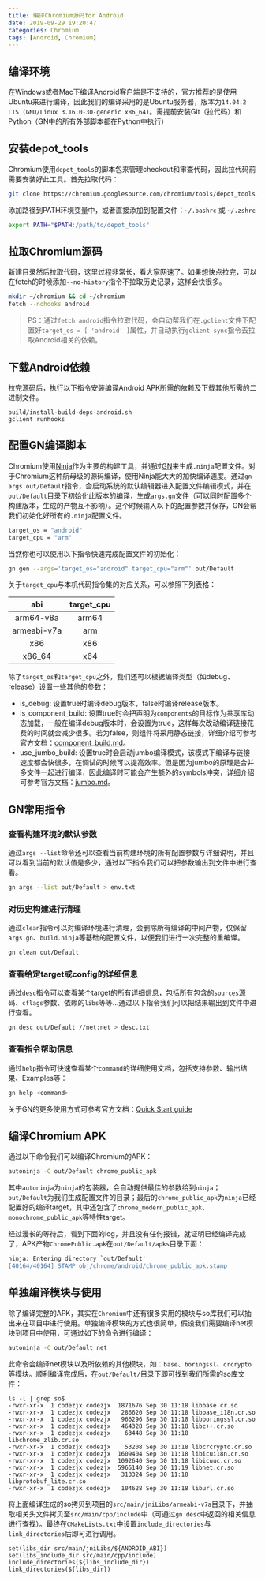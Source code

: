 ```yaml
---
title: 编译Chromium源码for Android
date: 2019-09-29 19:20:47
categories: Chromium
tags: [Android, Chromium]
---
```


## 编译环境
在Windows或者Mac下编译Android客户端是不支持的，官方推荐的是使用Ubuntu来进行编译，因此我们的编译采用的是Ubuntu服务器，版本为`14.04.2 LTS (GNU/Linux 3.16.0-30-generic x86_64)`。需提前安装Git（拉代码）和Python（GN中的所有外部脚本都在Python中执行）

## 安装depot_tools
Chromium使用`depot_tools`的脚本包来管理checkout和审查代码，因此拉代码前需要安装好此工具。首先拉取代码：
```bash
git clone https://chromium.googlesource.com/chromium/tools/depot_tools.git
```
添加路径到PATH环境变量中，或者直接添加到配置文件：`~/.bashrc` 或 `~/.zshrc`
```bash
export PATH="$PATH:/path/to/depot_tools"
```

## 拉取Chromium源码
新建目录然后拉取代码，这里过程非常长，看大家网速了。如果想快点拉完，可以在fetch的时候添加`--no-history`指令不拉取历史记录，这样会快很多。
```bash
mkdir ~/chromium && cd ~/chromium
fetch --nohooks android
```
>PS：通过`fetch android`指令拉取代码，会自动帮我们在`.gclient`文件下配置好`target_os = [ 'android' ]`属性，并自动执行`gclient sync`指令去拉取Android相关的依赖。

## 下载Android依赖
拉完源码后，执行以下指令安装编译Android APK所需的依赖及下载其他所需的二进制文件。
```
build/install-build-deps-android.sh
gclient runhooks
```

## 配置GN编译脚本
Chromium使用[Ninja][1]作为主要的构建工具，并通过[GN][2]来生成`.ninja`配置文件。对于Chromium这种航母级的源码编译，使用Ninja能大大的加快编译速度。通过`gn args out/Default`指令，会启动系统的默认编辑器进入配置文件编辑模式，并在`out/Default`目录下初始化此版本的编译，生成`args.gn`文件（可以同时配置多个构建版本，生成的产物互不影响）。这个时候输入以下的配置参数并保存，GN会帮我们初始化好所有的`.ninja`配置文件。
```bash
target_os = "android"
target_cpu = "arm"
```
当然你也可以使用以下指令快速完成配置文件的初始化：
```bash
gn gen --args='target_os="android" target_cpu="arm"' out/Default
```

关于`target_cpu`与本机代码指令集的对应关系，可以参照下列表格：

|  abi   | target_cpu |
| :----: | :----: |
| arm64-v8a | arm64 |
| armeabi-v7a | arm |
| x86 | x86 |
| x86_64 | x64 |

除了`target_os`和`target_cpu`之外，我们还可以根据编译类型（如debug、release）设置一些其他的参数：

- is_debug: 设置true时编译debug版本，false时编译release版本。
- is_component_build: 设置true时会把声明为`components`的目标作为共享库动态加载，一般在编译debug版本时，会设置为true，这样每次改动编译链接花费的时间就会减少很多。若为false，则组件将采用静态链接，详细介绍可参考官方文档：[component_build.md][3]。
- use_jumbo_build: 设置true时会启动jumbo编译模式，该模式下编译与链接速度都会快很多，在调试的时候可以提高效率。但是因为jumbo的原理是合并多文件一起进行编译，因此编译时可能会产生额外的symbols冲突，详细介绍可参考官方文档：[jumbo.md][4]。

## GN常用指令

### 查看构建环境的默认参数
通过`args --list`命令还可以查看当前构建环境的所有配置参数与详细说明，并且可以看到当前的默认值是多少，通过以下指令我们可以把参数输出到文件中进行查看。
```bash
gn args --list out/Default > env.txt
```

### 对历史构建进行清理
通过`clean`指令可以对编译环境进行清理，会删除所有编译的中间产物，仅保留`args.gn`、`build.ninja`等基础的配置文件，以便我们进行一次完整的重编译。
```bash
gn clean out/Default
```

### 查看给定target或config的详细信息
通过`desc`指令可以查看某个target的所有详细信息，包括所有包含的`sources`源码、`cflags`参数、依赖的`libs`等等...通过以下指令我们可以把结果输出到文件中进行查看。
```bash
gn desc out/Default //net:net > desc.txt
```

### 查看指令帮助信息
通过`help`指令可快速查看某个`command`的详细使用文档，包括支持参数、输出结果、Examples等：
```bash
gn help <command>
```

关于GN的更多使用方式可参考官方文档：[Quick Start guide][5]

## 编译Chromium APK
通过以下命令我们可以编译Chromium的APK：
```bash
autoninja -C out/Default chrome_public_apk
```
其中`autoninja`为`ninja`的包装器，会自动提供最佳的参数给到`ninja`；`out/Default`为我们生成配置文件的目录；最后的`chrome_public_apk`为`ninja`已经配置好的编译target，其中还包含了`chrome_modern_public_apk`、`monochrome_public_apk`等特性target。

经过漫长的等待后，看到下面的log，并且没有任何报错，就证明已经编译完成了，APK产物`ChromePublic.apk`在`out/Default/apks`目录下面：
```bash
ninja: Entering directory `out/Default'
[40164/40164] STAMP obj/chrome/android/chrome_public_apk.stamp
```

## 单独编译模块与使用
除了编译完整的APK，其实在`Chromium`中还有很多实用的模块与so库我们可以抽出来在项目中进行使用。单独编译模块的方式也很简单，假设我们需要编译net模块到项目中使用，可通过如下的命令进行编译：
```bash
autoninja -C out/Default net
```

此命令会编译net模块以及所依赖的其他模块，如：`base`、`boringssl`、`crcrypto`等模块。顺利编译完成后，在`out/Default/`目录下即可找到我们所需的so库文件：
```
ls -l | grep so$
-rwxr-xr-x  1 codezjx codezjx  1871676 Sep 30 11:18 libbase.cr.so
-rwxr-xr-x  1 codezjx codezjx   286620 Sep 30 11:18 libbase_i18n.cr.so
-rwxr-xr-x  1 codezjx codezjx   966296 Sep 30 11:18 libboringssl.cr.so
-rwxr-xr-x  1 codezjx codezjx   464328 Sep 30 11:18 libc++.cr.so
-rwxr-xr-x  1 codezjx codezjx    63448 Sep 30 11:18 libchrome_zlib.cr.so
-rwxr-xr-x  1 codezjx codezjx    53208 Sep 30 11:18 libcrcrypto.cr.so
-rwxr-xr-x  1 codezjx codezjx  1609404 Sep 30 11:18 libicui18n.cr.so
-rwxr-xr-x  1 codezjx codezjx  1092640 Sep 30 11:18 libicuuc.cr.so
-rwxr-xr-x  1 codezjx codezjx  5965140 Sep 30 11:19 libnet.cr.so
-rwxr-xr-x  1 codezjx codezjx   313324 Sep 30 11:18 libprotobuf_lite.cr.so
-rwxr-xr-x  1 codezjx codezjx   104628 Sep 30 11:18 liburl.cr.so
```

将上面编译生成的so拷贝到项目的`src/main/jniLibs/armeabi-v7a`目录下，并抽取相关头文件拷贝至`src/main/cpp/include`中（可通过`gn desc`中返回的相关信息进行查找）。最终在`CMakeLists.txt`中设置`include_directories`与`link_directories`后即可进行调用。
```
set(libs_dir src/main/jniLibs/${ANDROID_ABI})
set(libs_include_dir src/main/cpp/include)
include_directories(${libs_include_dir})
link_directories(${libs_dir})
```

[1]: https://ninja-build.org/
[2]: https://gn.googlesource.com/gn/+/master/docs/quick_start.md
[3]: https://chromium.googlesource.com/chromium/src/+/master/docs/component_build.md
[4]: https://chromium.googlesource.com/chromium/src/+/master/docs/jumbo.md
[5]: https://gn.googlesource.com/gn/+/master/docs/quick_start.md
